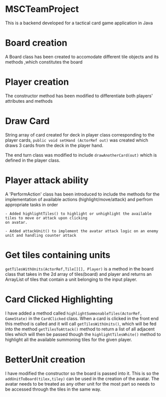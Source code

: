 # MSCTeamProject

This is a backend developed for a tactical card game application in Java 

# Board creation

A Board class has been created to accomodate different tile objects and its methods ,which constitutes the board

# Player creation

The constructor method has been modified to differentiate both players' attributes and methods


# Draw Card

String array of card created for deck in player class corresponding to the player cards, `public void setHand
(ActorRef out)` was created which draws 3 cards from the deck in the player hand.

The end turn class was modified to include `drawAnotherCard(out)` which is defined in the player class.


# Player attack ability


A 'PerformAction' class has been introduced to include the methods for the implementation of available
actions (highlight/move/attack) and perfrom appropriate tasks in order
	
	- Added highlightTiles() to highlight or unhighlight the available tiles to move or attack upon clicking
	on avatar.
	
	- Added attackUnit() to implement the avatar attack logic on an enemy unit and handling counter attack

# Get tiles containing units

`getTilesWithUnits(ActorRef,Tile[][], Player)` is a method in the board class that takes in the 2d array of 
tiles(board) and player and returns an ArrayList of tiles that contain a unit belonging to the input player.

# Card Clicked Highlighting

I have added a method called `highlightSummonableTiles(ActorRef, GameState)` in the `CardClicked` class. When a card
is clicked in the front end this method is called and it will call `getTilesWithUnits()`, which will be fed into the method
`getTilesToAttack()` method to return a list of all adjacent tiles which will then be passed though the `highlightTilesWhite()`
method to highlight all the available summoning tiles for the given player.

# BetterUnit creation

I have modified the constructor so the board is passed into it. This is so the `addUnitToBoard(tilex,tiley)` can be used in the
creation of the avatar. The avatar needs to be treated as any other unit for the most part so needs to be accessed 
through the tiles in the same way.

